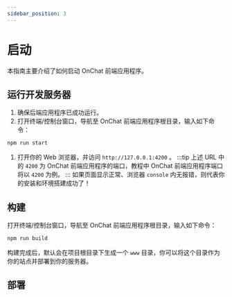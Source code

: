 ```yaml
---
sidebar_position: 3
---
```


# 启动

本指南主要介绍了如何启动 OnChat 前端应用程序。

## 运行开发服务器

1. 确保后端应用程序已成功运行。
1. 打开终端/控制台窗口，导航至 OnChat 前端应用程序根目录，输入如下命令：

  ```bash
  npm run start
  ```

1. 打开你的 Web 浏览器，并访问 `http://127.0.0.1:4200` 。
  :::tip
  上述 URL 中的 `4200` 为 OnChat 前端应用程序的端口，教程中 OnChat 前端应用程序端口将以 `4200` 为例。
  :::
  如果页面显示正常、浏览器 `console` 内无报错，则代表你的安装和环境搭建成功了！

## 构建

打开终端/控制台窗口，导航至 OnChat 前端应用程序根目录，输入如下命令：

```bash
npm run build
```

构建完成后，默认会在项目根目录下生成一个 `www` 目录，你可以将这个目录作为你的站点并部署到你的服务器。

## 部署

